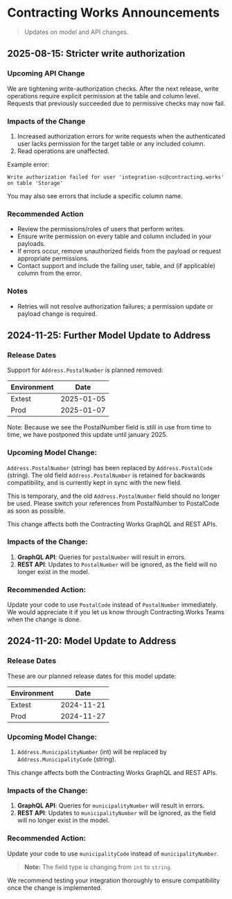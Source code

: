 # Contracting Works Announcements

> Updates on model and API changes.

## 2025-08-15: Stricter write authorization

### Upcoming API Change
We are tightening write-authorization checks. After the next release, write operations require explicit permission at the table and column level. Requests that previously succeeded due to permissive checks may now fail.

### Impacts of the Change
1. Increased authorization errors for write requests when the authenticated user lacks permission for the target table or any included column.
2. Read operations are unaffected.

Example error:
```
Write authorization failed for user 'integration-sc@contracting.works' on table 'Storage'
```
You may also see errors that include a specific column name.

### Recommended Action
- Review the permissions/roles of users that perform writes.
- Ensure write permission on every table and column included in your payloads.
- If errors occur, remove unauthorized fields from the payload or request appropriate permissions.
- Contact support and include the failing user, table, and (if applicable) column from the error.

### Notes
- Retries will not resolve authorization failures; a permission update or payload change is required.


## 2024-11-25: Further Model Update to Address

### Release Dates
Support for `Address.PostalNumber` is planned removed:

| Environment | Date       |
|-------------|------------|
| Extest      | 2025-01-05 |
| Prod        | 2025-01-07 |

Note: Because we see the PostalNumber field is still in use from time to time, we have postponed this update
until january 2025.

### Upcoming Model Change:
`Address.PostalNumber` (string) has been replaced by `Address.PostalCode` (string).
The old field `Address.PostalNumber` is retained for backwards compatibility,
and is currently kept in sync with the new field.

This is temporary, and the old `Address.PostalNumber` field should no longer be used.
Please switch your references from PostalNumber to PostalCode as soon as possible.

This change affects both the Contracting Works GraphQL and REST APIs.

### Impacts of the Change:
1. **GraphQL API**: Queries for `postalNumber` will result in errors.
2. **REST API**: Updates to `PostalNumber` will be ignored, as the field will no longer exist in the model.

### Recommended Action:
Update your code to use `PostalCode` instead of `PostalNumber` immediately.
We would appreciate it if you let us know through Contracting.Works Teams when the change is done.



## 2024-11-20: Model Update to Address
### Release Dates
These are our planned release dates for this model update:

| Environment | Date       |
|-------------|------------|
| Extest      | 2024-11-21 |
| Prod        | 2024-11-27 |

### Upcoming Model Change:
1. `Address.MunicipalityNumber` (int) will be replaced by `Address.MunicipalityCode` (string).

This change affects both the Contracting Works GraphQL and REST APIs.

### Impacts of the Change:
1. **GraphQL API**: Queries for `municipalityNumber` will result in errors.
2. **REST API**: Updates to `municipalityNumber` will be ignored, as the field will no longer exist in the model.

### Recommended Action:
Update your code to use `municipalityCode` instead of `municipalityNumber`.
> **Note:** The field type is changing from `int` to `string`.

We recommend testing your integration thoroughly to ensure compatibility once the change is implemented.
